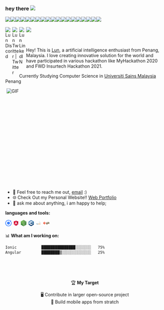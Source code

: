 ### hey there <img src="https://media.giphy.com/media/hvRJCLFzcasrR4ia7z/giphy.gif" width="25px">
<img src="https://media.giphy.com/media/3o7aDcEbGEsFAwSL0Q/giphy.gif" width="40px"><img src="https://media.giphy.com/media/3o7aDcEbGEsFAwSL0Q/giphy.gif" width="40px"><img src="https://media.giphy.com/media/3o7aDcEbGEsFAwSL0Q/giphy.gif" width="40px"><img src="https://media.giphy.com/media/3o7aDcEbGEsFAwSL0Q/giphy.gif" width="40px"><img src="https://media.giphy.com/media/3o7aDcEbGEsFAwSL0Q/giphy.gif" width="40px"><img src="https://media.giphy.com/media/3o7aDcEbGEsFAwSL0Q/giphy.gif" width="40px"><img src="https://media.giphy.com/media/3o7aDcEbGEsFAwSL0Q/giphy.gif" width="40px"><img src="https://media.giphy.com/media/3o7aDcEbGEsFAwSL0Q/giphy.gif" width="40px"><img src="https://media.giphy.com/media/3o7aDcEbGEsFAwSL0Q/giphy.gif" width="40px"><img src="https://media.giphy.com/media/3o7aDcEbGEsFAwSL0Q/giphy.gif" width="40px"><img src="https://media.giphy.com/media/3o7aDcEbGEsFAwSL0Q/giphy.gif" width="40px"><img src="https://media.giphy.com/media/3o7aDcEbGEsFAwSL0Q/giphy.gif" width="40px"><img src="https://media.giphy.com/media/3o7aDcEbGEsFAwSL0Q/giphy.gif" width="40px"><img src="https://media.giphy.com/media/3o7aDcEbGEsFAwSL0Q/giphy.gif" width="40px"><img src="https://media.giphy.com/media/3o7aDcEbGEsFAwSL0Q/giphy.gif" width="40px"><img src="https://media.giphy.com/media/3o7aDcEbGEsFAwSL0Q/giphy.gif" width="40px"><img src="https://media.giphy.com/media/3o7aDcEbGEsFAwSL0Q/giphy.gif" width="40px"><img src="https://media.giphy.com/media/3o7aDcEbGEsFAwSL0Q/giphy.gif" width="40px"><img src="https://media.giphy.com/media/3o7aDcEbGEsFAwSL0Q/giphy.gif" width="40px">

<a href="https://discord.gg/jAwGsuTy">
  <img align="left" alt="Lun Discord" width="22px" src="https://raw.githubusercontent.com/peterthehan/peterthehan/master/assets/discord.svg" />
</a>
<a href="https://twitter.com/LunlunChin">
  <img align="left" alt="Lun Twitter | Twitter" width="22px" src="https://raw.githubusercontent.com/peterthehan/peterthehan/master/assets/twitter.svg" />
</a>
<a href="https://www.linkedin.com/in/abhisheknaiidu/">
  <img align="left" alt="Lun LinkedIN" width="22px" src="https://raw.githubusercontent.com/peterthehan/peterthehan/master/assets/linkedin.svg" />
</a>
<!-- <a href="https://open.spotify.com/user/e90fe4zsndbm6xoe2t7t8kogf?si=WaLKpwvWTle0btle2qPb6g">
  <img align="left" alt="Lun Spotify" width="22px" src="https://raw.githubusercontent.com/peterthehan/peterthehan/master/assets/spotify.svg" />
</a> -->

![](https://visitor-badge.glitch.me/badge?page_id=lunlunchin)

<br />

Hey! This is [Lun](https://lunlunchin.github.io/), a artificial intelligence enthusiast from Penang, Malaysia. I love creating innovative solution for the world and have participated in various hackathon like MyHackathon 2020 and FWD Insurtech Hackathon 2021.

Currently Studying Computer Science in [Universiti Sains Malaysia](https://www.usm.my/index.php) Penang

  <img align="right" alt="GIF" src="https://user-images.githubusercontent.com/36696204/135762803-d89267c7-23dc-4034-b38a-bc5c0d7a3720.gif" width="500" height="320" />
  
- 💼 Feel free to reach me out, [email](mailto:zhielun@student.usm.my) :)
- 🌐 Check Out my Personal Website!! [Web Portfolio](https://lunlunchin.github.io)
- 💬 ask me about anything, i am happy to help;

**languages and tools:**  

<code><img height="20" src="https://raw.githubusercontent.com/github/explore/80688e429a7d4ef2fca1e82350fe8e3517d3494d/topics/ionic/ionic.png"></code>
<code><img height="20" src="https://raw.githubusercontent.com/github/explore/80688e429a7d4ef2fca1e82350fe8e3517d3494d/topics/angular/angular.png"></code>
<code><img height="20" src="https://raw.githubusercontent.com/github/explore/80688e429a7d4ef2fca1e82350fe8e3517d3494d/topics/nodejs/nodejs.png"></code>
<code><img height="20" src="https://raw.githubusercontent.com/github/explore/80688e429a7d4ef2fca1e82350fe8e3517d3494d/topics/cpp/cpp.png"></code>
<code><img height="20" src="https://raw.githubusercontent.com/github/explore/80688e429a7d4ef2fca1e82350fe8e3517d3494d/topics/mysql/mysql.png"></code>
<code><img height="20" src="https://raw.githubusercontent.com/github/explore/80688e429a7d4ef2fca1e82350fe8e3517d3494d/topics/git/git.png"></code>
<br><br>
📊 **What am I working on:**
<!--START_SECTION:waka-->
```text
Ionic           ███████████████░░░░░░░   75%
Angular         ████████▒░░░░░░░░░░░░░   25%

``` 
<br><br><br>
<!--END_SECTION:waka-->


<div align="center">
<!-- if you like what i do, maybe consider buying me a coffee/tea! -->

<!-- <a href="https://www.buymeacoffee.com/abhisheknaiidu" target="_blank"><img src="https://cdn.buymeacoffee.com/buttons/v2/default-red.png" alt="Buy Me A Coffee" width="150" ></a> -->

🏆 **My Target**
<!-- TODO-IST:START -->
🖥️ Contribute in larger open-source project<br>
📱  Build mobile apps from stratch
<!-- TODO-IST:END -->
</div>


<!-- 📈 my github stats

<p align="center"> <img src="https://github-readme-stats.vercel.app/api?username=abhisheknaiidu&show_icons=true&theme=gotham" alt="abhisheknaiidu" /> -->

